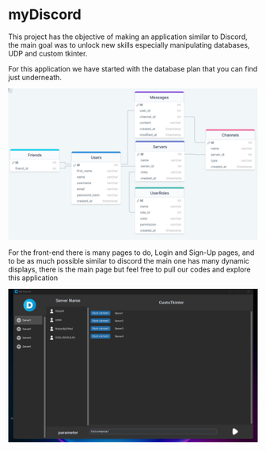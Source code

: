# myDiscord
<p>This project has the objective of making an application similar to Discord, the main goal was to unlock new skills especially manipulating databases, UDP and custom tkinter.</p>

<p>For this application we have started with the database plan that you can find just underneath.</p>
<img width="700" src="DB_Plan/DB_Discord.png">

<p>For the front-end there is many pages to do, Login and Sign-Up pages, and to be as much possible similar to discord the main one has many dynamic displays, there is the main page but feel free to pull our codes and explore this application</p>

<img width="700" src="assets/image.png">


